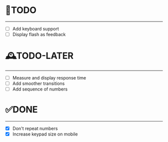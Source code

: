 # 📃TODO
---
- [ ] Add keyboard support
- [ ] Display flash as feedback

# 🕰️TODO-LATER
---
- [ ] Measure and display response time
- [ ] Add smoother transitions
- [ ] Add sequence of numbers

# ✅DONE
---
- [x] Don't repeat numbers
- [x] Increase keypad size on mobile